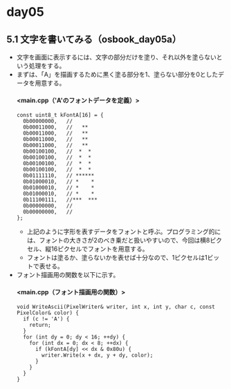 # day05
## 5.1 文字を書いてみる（osbook_day05a）
- 文字を画面に表示するには、文字の部分だけを塗り、それ以外を塗らないという処理をする。
- まずは、「A」を描画するために黒く塗る部分を1、塗らない部分を0としたデータを用意する。
  #### <main.cpp（'A'のフォントデータを定義）>
  ```
  const uint8_t kFontA[16] = {
    0b00000000,   //
    0b00011000,   //   **   
    0b00011000,   //   **   
    0b00011000,   //   **   
    0b00011000,   //   **   
    0b00100100,   //  *  *  
    0b00100100,   //  *  *  
    0b00100100,   //  *  *  
    0b00100100,   //  *  *  
    0b01111110,   // ****** 
    0b01000010,   // *    * 
    0b01000010,   // *    * 
    0b01000010,   // *    * 
    0b11100111,   //***  ***
    0b00000000,   //
    0b00000000,   //
  };
  ```
  - 上記のように字形を表すデータをフォントと呼ぶ。プログラミング的には、フォントの大きさが2のべき乗だと扱いやすいので、今回は横8ピクセル、縦16ピクセルでフォントを用意する。
  - フォントは塗るか、塗らないかを表せば十分なので、1ピクセルは1ビットで表せる。
- フォント描画用の関数を以下に示す。
  #### <main.cpp（フォント描画用の関数）>
  ```
  void WriteAscii(PixelWriter& writer, int x, int y, char c, const PixelColor& color) {
    if (c != 'A') {
      return;
    }
    for (int dy = 0; dy < 16; ++dy) {
      for (int dx = 0; dx < 8; ++dx) {
        if (kFontA[dy] << dx & 0x80u) {
          writer.Write(x + dx, y + dy, color);
        }
      }
    }
  }
  ``` 
